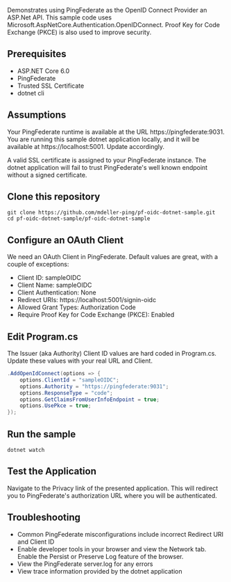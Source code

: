 
Demonstrates using PingFederate as the OpenID Connect Provider an ASP.Net API.  This sample code uses Microsoft.AspNetCore.Authentication.OpenIDConnect.  Proof Key for Code Exchange (PKCE) is also used to improve security.

## Prerequisites

* ASP.NET Core 6.0
* PingFederate
* Trusted SSL Certificate
* dotnet cli

## Assumptions

Your PingFederate runtime is available at the URL https://pingfederate:9031.  You are running this sample dotnet application locally, and it will be available at https://localhost:5001.  Update accordingly.

A valid SSL certificate is assigned to your PingFederate instance.  The dotnet application will fail to trust PingFederate's well known endpoint without a signed certificate.

## Clone this repository

```Shell
git clone https://github.com/mdeller-ping/pf-oidc-dotnet-sample.git
cd pf-oidc-dotnet-sample/pf-oidc-dotnet-sample
```

## Configure an OAuth Client

We need an OAuth Client in PingFederate.  Default values are great, with a couple of exceptions:

* Client ID: sampleOIDC
* Client Name: sampleOIDC
* Client Authentication: None
* Redirect URIs: https://localhost:5001/signin-oidc
* Allowed Grant Types: Authorization Code
* Require Proof Key for Code Exchange (PKCE): Enabled

## Edit Program.cs

The Issuer (aka Authority) Client ID values are hard coded in Program.cs.  Update these values with your real URL and Client.

```C#
.AddOpenIdConnect(options => {
    options.ClientId = "sampleOIDC";
    options.Authority = "https://pingfederate:9031";
    options.ResponseType = "code";
    options.GetClaimsFromUserInfoEndpoint = true;
    options.UsePkce = true;
});
```

## Run the sample

```Shell
dotnet watch
```

## Test the Application

Navigate to the Privacy link of the presented application.  This will redirect you to PingFederate's authorization URL where you will be authenticated.

## Troubleshooting

* Common PingFederate misconfigurations include incorrect Redirect URI and Client ID
* Enable developer tools in your browser and view the Network tab.  Enable the Persist or Preserve Log feature of the browser.
* View the PingFederate server.log for any errors
* View trace information provided by the dotnet application

